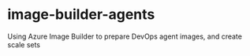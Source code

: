# image-builder-agents
Using Azure Image Builder to prepare DevOps agent images, and create scale sets
